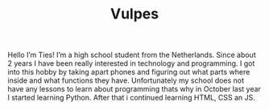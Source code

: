 <header>
  <h1>
    Vulpes
  <h1>
</header>
<section>
  <p>
    Hello I’m Ties! I’m a high school student from the     Netherlands. Since about 2 years I have been really   interested in technology and programming. I got into this hobby by taking apart phones and figuring out what parts where inside and what functions they have. Unfortunately my school does not have any lessons to learn about programming thats why in October last year I started learning Python. After that i continued learning HTML, CSS an JS.   
  </p>
</section>

